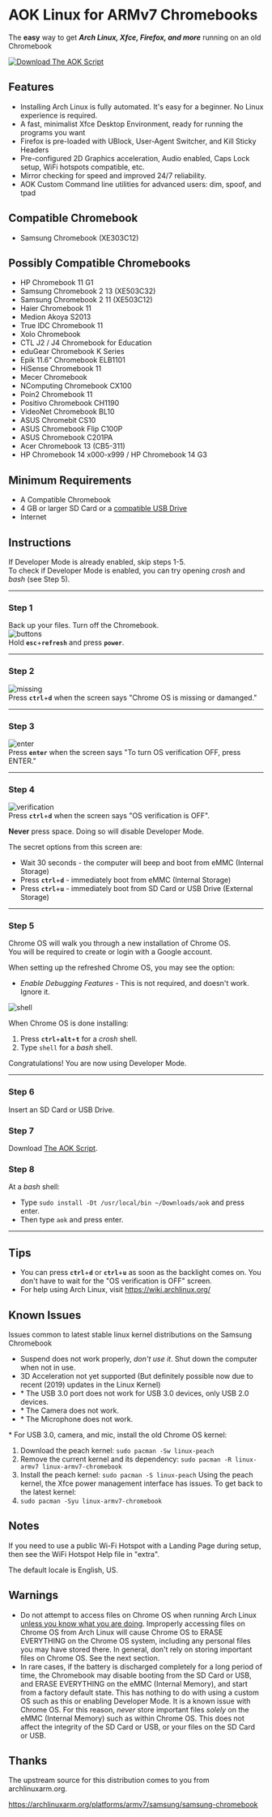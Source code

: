 # AOK Linux for ARMv7 Chromebooks
The **easy** way to get ***Arch Linux, Xfce, Firefox, and more*** running on an old Chromebook

[![Download The AOK Script](https://raw.githubusercontent.com/cubetronic/aok/master/files/arch_linux_gnome_menu_icon_by_byamato.png)](https://www.dropbox.com/s/ahhk0cvjjavfqi4/aok?dl=1 "Download The AOK Script")

## Features
- Installing Arch Linux is fully automated. It's easy for a beginner. No Linux experience is required.
- A fast, minimalist Xfce Desktop Environment, ready for running the programs you want
- Firefox is pre-loaded with UBlock, User-Agent Switcher, and Kill Sticky Headers
- Pre-configured 2D Graphics acceleration, Audio enabled, Caps Lock setup, WiFi hotspots compatible, etc.
- Mirror checking for speed and improved 24/7 reliability.
- AOK Custom Command line utilities for advanced users: dim, spoof, and tpad

## Compatible Chromebook
- Samsung Chromebook (XE303C12)

## Possibly Compatible Chromebooks
- HP Chromebook 11 G1
- Samsung Chromebook 2 13 (XE503C32)
- Samsung Chromebook 2 11 (XE503C12)
- Haier Chromebook 11
- Medion Akoya S2013
- True IDC Chromebook 11
- Xolo Chromebook
- CTL J2 / J4 Chromebook for Education
- eduGear Chromebook K Series
- Epik 11.6" Chromebook ELB1101
- HiSense Chromebook 11
- Mecer Chromebook
- NComputing Chromebook CX100
- Poin2 Chromebook 11
- Positivo Chromebook CH1190
- VideoNet Chromebook BL10
- ASUS Chromebit CS10
- ASUS Chromebook Flip C100P
- ASUS Chromebook C201PA
- Acer Chromebook 13 (CB5-311)
- HP Chromebook 14 x000-x999 / HP Chromebook 14 G3

## Minimum Requirements
- A Compatible Chromebook
- 4 GB or larger SD Card or a [compatible USB Drive](https://github.com/cubetronic/aok/wiki#is-my-usb-flash-drive-bootable "Check the Wiki")
- Internet

## Instructions
If Developer Mode is already enabled, skip steps 1-5.  
To check if Developer Mode is enabled, you can try opening *crosh* and *bash* (see Step 5).

---

### Step 1
Back up your files. Turn off the Chromebook.  
![buttons](https://user-images.githubusercontent.com/11820866/70834287-c5e73380-1dae-11ea-88c2-fc9c7940bd91.png "The location of the ESC, Refresh (or F3), and Power Buttons")  
Hold **`esc`**+**`refresh`** and press **`power`**.

---

### Step 2
![missing](https://user-images.githubusercontent.com/11820866/70834349-f202b480-1dae-11ea-97f9-7a410f74ac9a.png "Screen shows 'Chrome OS is missing or damanged.'")  
Press **`ctrl`**+**`d`** when the screen says "Chrome OS is missing or damanged."

---

### Step 3
![enter](https://user-images.githubusercontent.com/11820866/70834851-435f7380-1db0-11ea-95ea-625e30a5c2a1.png "Screen shows 'To turn OS verification OFF, press ENTER.'")  
Press **`enter`** when the screen says "To turn OS verification OFF, press ENTER."

---

### Step 4
![verification](https://user-images.githubusercontent.com/11820866/70834971-8883a580-1db0-11ea-8ca1-d77cb3843cf2.png "Screen shows 'OS verification is OFF'")  
Press **`ctrl`**+**`d`** when the screen says "OS verification is OFF".  

**Never** press space. Doing so will disable Developer Mode.  

The secret options from this screen are:
- Wait 30 seconds - the computer will beep and boot from eMMC (Internal Storage)
- Press **`ctrl`**+**`d`** - immediately boot from eMMC (Internal Storage)
- Press **`ctrl`**+**`u`** - immediately boot from SD Card or USB Drive (External Storage)  

---

### Step 5
Chrome OS will walk you through a new installation of Chrome OS.  
You will be required to create or login with a Google account.  

When setting up the refreshed Chrome OS, you may see the option:
- *Enable Debugging Features* - This is not required, and doesn't work. Ignore it.

![shell](https://user-images.githubusercontent.com/11820866/70835504-2cba1c00-1db2-11ea-8fef-d82942d33e6a.png "Screen shows Chrome OS developer shell")  

When Chrome OS is done installing:
1. Press **`ctrl`**+**`alt`**+**`t`** for a *crosh* shell.
2. Type `shell` for a *bash* shell.

Congratulations! You are now using Developer Mode.

---

### Step 6
Insert an SD Card or USB Drive.

### Step 7
Download [The AOK Script](https://www.dropbox.com/s/ahhk0cvjjavfqi4/aok?dl=1 "Download The AOK Script").

### Step 8
At a *bash* shell:
- Type `sudo install -Dt /usr/local/bin ~/Downloads/aok` and press enter.
- Then type `aok` and press enter.

---

## Tips
- You can press **`ctrl`**+**`d`** or **`ctrl`**+**`u`** as soon as the backlight comes on. You don't have to wait for the "OS verification is OFF" screen.
- For help using Arch Linux, visit https://wiki.archlinux.org/

## Known Issues
Issues common to latest stable linux kernel distributions on the Samsung Chromebook
- Suspend does not work properly, *don't use it*. Shut down the computer when not in use.
- 3D Acceleration not yet supported (But definitely possible now due to recent (2019) updates in the Linux Kernel)
- \* The USB 3.0 port does not work for USB 3.0 devices, only USB 2.0 devices.
- \* The Camera does not work.
- \* The Microphone does not work.

\* For USB 3.0, camera, and mic, install the old Chrome OS kernel:
1. Download the peach kernel: `sudo pacman -Sw linux-peach`
1. Remove the current kernel and its dependency: `sudo pacman -R linux-armv7 linux-armv7-chromebook`
2. Install the peach kernel: `sudo pacman -S linux-peach`
Using the peach kernel, the Xfce power management interface has issues. To get back to the latest kernel:
1. `sudo pacman -Syu linux-armv7-chromebook`

## Notes
If you need to use a public Wi-Fi Hotspot with a Landing Page during setup, then see the WiFi Hotspot Help file in "extra".  

The default locale is English, US.

## Warnings
- Do not attempt to access files on Chrome OS when running Arch Linux [unless you know what you are doing](https://github.com/cubetronic/aok/wiki/Accessing-Files-between-Chrome-OS-and-Arch-Linux "*unless you know what you are doing*"). Improperly accessing files on Chrome OS from Arch Linux will cause Chrome OS to ERASE EVERYTHING on the Chrome OS system, including any personal files you may have stored there. In general, don't rely on storing important files on Chrome OS. See the next section.
- In rare cases, if the battery is discharged completely for a long period of time, the Chromebook may disable booting from the SD Card or USB, and ERASE EVERYTHING on the eMMC (Internal Memory), and start from a factory default state. This has nothing to do with using a custom OS such as this or enabling Developer Mode. It is a known issue with Chrome OS. For this reason, *never* store important files *solely* on the eMMC (Internal Memory) such as within Chrome OS. This does not affect the integrity of the SD Card or USB, or your files on the SD Card or USB.

## Thanks
The upstream source for this distribution comes to you from archlinuxarm.org.

https://archlinuxarm.org/platforms/armv7/samsung/samsung-chromebook
